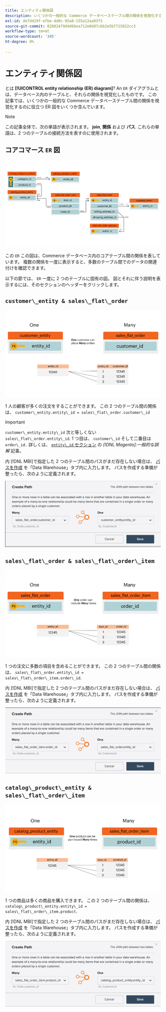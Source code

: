 ```yaml
---
title: エンティティ関係図
description: いくつかの一般的な Commerce データベーステーブル間の関係を視覚化するのに役立つ、いくつかの ER 図について説明します。
exl-id: de7d419f-efbe-4d0c-95a8-155a12aa93f3
source-git-commit: 82882479d4d6bea712e8dd7c6b2e5b7715022cc3
workflow-type: tm+mt
source-wordcount: '345'
ht-degree: 0%

---
```


# エンティティ関係図

とは **[!UICONTROL entity relationship (ER) diagram]**? An `ER` ダイアグラムとは、データベース内のテーブルと、それらの関係を視覚化したものです。 この記事では、いくつかの一般的な Commerce データベーステーブル間の関係を視覚化するのに役立つ ER 図をいくつか含んでいます。

>[!NOTE]
>
>この記事全体で、次の単語が表示されます。 **join**, **関係** および **パス**. これらの単語は、2 つのテーブルの接続方法を表すのに使用されます。

## コアコマース `ER` 図

![4_DB_Chart](../../assets/4_DB_Chart.png)

この `ER` この図は、Commerce データベース内のコアテーブル間の関係を表しています。 複数の関係を一度に表示すると、多数のテーブル間でのデータの関連付けを確認できます。

以下の節では、 `ER` 一度に 2 つのテーブルに固有の図。 図とそれに伴う説明を表示するには、そのセクションのヘッダーをクリックします。

## `customer\_entity & sales\_flat\_order`

![1 件のお客様の多数の注文](../../assets/2_OneCustomerManyOrders.png)

1 人の顧客が多くの注文をすることができます。 この 2 つのテーブル間の関係は、 `customer\_entity.entity\_id = sales\_flat\_order.customer\_id`

>[!IMPORTANT]
>
>`customer\_entity.entity\_id` 次と等しくない `sales\_flat\_order.entity\_id`. 1 つ目は、 `customer\_id` そして二番目は `order\_id.` 詳しくは、 [`entity\_id` セクション](https://support.magento.com/hc/en-us/articles/360016729951) の _[!DNL Magento]:一般的な誤解_ 記事。

内 [!DNL MBI]で指定した 2 つのテーブル間のパスがまだ存在しない場合は、 [パスを作成](../data-warehouse-mgr/create-paths-calc-columns.md) を「Data Warehouse」タブ内に入力します。 パスを作成する準備が整ったら、次のように定義されます。

![](../../assets/SFO___CE_path.png)

## `sales\_flat\_order & sales\_flat\_order\_item`

![1_OneOrderManyItems](../../assets/1_OneOrderManyItems.png)

1 つの注文に多数の項目を含めることができます。 この 2 つのテーブル間の関係は、 `sales\_flat\_order.entity\_id = sales\_flat\_order\_item.order\_id`.

内 [!DNL MBI]で指定した 2 つのテーブル間のパスがまだ存在しない場合は、 [パスを作成](../data-warehouse-mgr/create-paths-calc-columns.md) を「Data Warehouse」タブ内に入力します。 パスを作成する準備が整ったら、次のように定義されます。

![](../../assets/SFOI___SFO_path.png)

## `catalog\_product\_entity & sales\_flat\_order\_item`

![3_OneProductManyTimes](../../assets/3_OneProductManyTimes.png)

1 つの商品は多くの商品を購入できます。 この 2 つのテーブル間の関係は、 `catalog\_product\_entity.entity\_id = sales\_flat\_order\_item.product`.

内 [!DNL MBI]で指定した 2 つのテーブル間のパスがまだ存在しない場合は、 [パスを作成](../data-warehouse-mgr/create-paths-calc-columns.md) を「Data Warehouse」タブ内に入力します。 パスを作成する準備が整ったら、次のように定義されます。

![](../../assets/SFOI___CPE_path.png)

